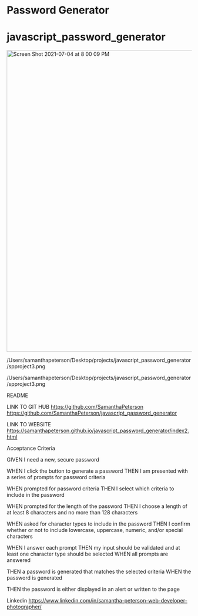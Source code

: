 # Password Generator 
# javascript_password_generator

<img width="822" alt="Screen Shot 2021-07-04 at 8 00 09 PM" src="https://user-images.githubusercontent.com/85209802/124414780-955c4700-dd10-11eb-96a2-c5475ccb6c66.png">

/Users/samanthapeterson/Desktop/projects/javascript_password_generator/spproject3.png

/Users/samanthapeterson/Desktop/projects/javascript_password_generator/spproject3.png
 

README

LINK TO GIT HUB
https://github.com/SamanthaPeterson
https://github.com/SamanthaPeterson/javascript_password_generator


LINK TO WEBSITE 
https://samanthapeterson.github.io/javascript_password_generator/index2.html

 
 Acceptance Criteria
 
 
  GIVEN I need a new, secure password 

WHEN I click the button to generate a password
 THEN I am presented with a series of prompts for password criteria 

WHEN prompted for password criteria 
THEN I select which criteria to include in the password
 
WHEN prompted for the length of the password 
THEN I choose a length of at least 8 characters and no more than 128 characters 

WHEN asked for character types to include in the password 
THEN I confirm whether or not to include lowercase, uppercase, numeric, and/or special characters 

WHEN I answer each prompt 
THEN my input should be validated and at least one character type should be selected WHEN all prompts are answered 

THEN a password is generated that matches the selected criteria WHEN the password is generated 

THEN the password is either displayed in an alert or written to the page


Linkedin
https://www.linkedin.com/in/samantha-peterson-web-developer-photographer/